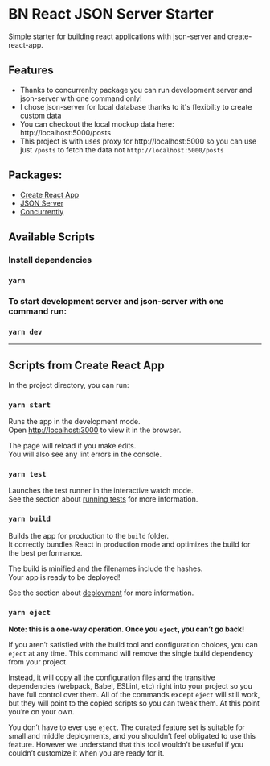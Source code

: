 # BN React JSON Server Starter

Simple starter for building react applications with json-server and create-react-app.

## Features

- Thanks to concurrenlty package you can run development server and json-server with one command only!
- I chose json-server for local database thanks to it's flexibilty to create custom data
- You can checkout the local mockup data here: http://localhost:5000/posts
- This project is with uses proxy for http://localhost:5000 so you can use just `/posts` to fetch the data not `http://localhost:5000/posts`

## Packages:

- [Create React App](https://github.com/facebook/create-react-app)
- [JSON Server](https://github.com/typicode/json-server)
- [Concurrently](https://github.com/kimmobrunfeldt/concurrently)

## Available Scripts

### Install dependencies

### `yarn`

### To start development server and json-server with one command run:

### `yarn dev`

---

## Scripts from Create React App

In the project directory, you can run:

### `yarn start`

Runs the app in the development mode.\
Open [http://localhost:3000](http://localhost:3000) to view it in the browser.

The page will reload if you make edits.\
You will also see any lint errors in the console.

### `yarn test`

Launches the test runner in the interactive watch mode.\
See the section about [running tests](https://facebook.github.io/create-react-app/docs/running-tests) for more information.

### `yarn build`

Builds the app for production to the `build` folder.\
It correctly bundles React in production mode and optimizes the build for the best performance.

The build is minified and the filenames include the hashes.\
Your app is ready to be deployed!

See the section about [deployment](https://facebook.github.io/create-react-app/docs/deployment) for more information.

### `yarn eject`

**Note: this is a one-way operation. Once you `eject`, you can’t go back!**

If you aren’t satisfied with the build tool and configuration choices, you can `eject` at any time. This command will remove the single build dependency from your project.

Instead, it will copy all the configuration files and the transitive dependencies (webpack, Babel, ESLint, etc) right into your project so you have full control over them. All of the commands except `eject` will still work, but they will point to the copied scripts so you can tweak them. At this point you’re on your own.

You don’t have to ever use `eject`. The curated feature set is suitable for small and middle deployments, and you shouldn’t feel obligated to use this feature. However we understand that this tool wouldn’t be useful if you couldn’t customize it when you are ready for it.
